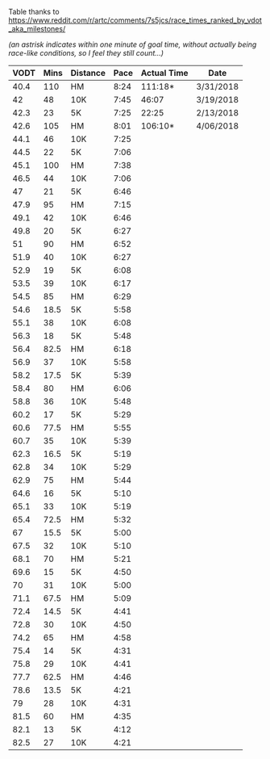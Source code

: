 Table thanks to https://www.reddit.com/r/artc/comments/7s5jcs/race_times_ranked_by_vdot_aka_milestones/

_(an astrisk indicates within one minute of goal time, without actually being race-like conditions, so I feel they still count...)_

| VODT | Mins | Distance | Pace | Actual Time | Date |
|------|------|----------|------|-------------|------|
| 40.4 | 110  | HM  | 8:24 | 111:18* | 3/31/2018 |
| 42   | 48   | 10K | 7:45 | 46:07 | 3/19/2018 |
| 42.3 | 23   | 5K  | 7:25 | 22:25 | 2/13/2018 |
| 42.6 | 105  | HM  | 8:01 | 106:10* | 4/06/2018 |
| 44.1 | 46   | 10K | 7:25 |  | |
| 44.5 | 22   | 5K  | 7:06 |  | |
| 45.1 | 100  | HM  | 7:38 |  | |
| 46.5 | 44   | 10K | 7:06 |  | |
| 47   | 21   | 5K  | 6:46 |  | |
| 47.9 | 95   | HM  | 7:15 |  | |
| 49.1 | 42   | 10K | 6:46 |  | |
| 49.8 | 20   | 5K  | 6:27 |  | |
| 51   | 90   | HM  | 6:52 |  | |
| 51.9 | 40   | 10K | 6:27 |  | |
| 52.9 | 19   | 5K  | 6:08 |  | |
| 53.5 | 39   | 10K | 6:17 |  | |
| 54.5 | 85   | HM  | 6:29 |  | |
| 54.6 | 18.5 | 5K  | 5:58 |  | |
| 55.1 | 38   | 10K | 6:08 |  | |
| 56.3 | 18   | 5K  | 5:48 |  | |
| 56.4 | 82.5 | HM  | 6:18 |  | |
| 56.9 | 37   | 10K | 5:58 |  | |
| 58.2 | 17.5 | 5K  | 5:39 |  | |
| 58.4 | 80   | HM  | 6:06 |  | |
| 58.8 | 36   | 10K | 5:48 |  | |
| 60.2 | 17   | 5K  | 5:29 |  | |
| 60.6 | 77.5 | HM  | 5:55 |  | |
| 60.7 | 35   | 10K | 5:39 |  | |
| 62.3 | 16.5 | 5K  | 5:19 |  | |
| 62.8 | 34   | 10K | 5:29 |  | |
| 62.9 | 75   | HM  | 5:44 |  | |
| 64.6 | 16   | 5K  | 5:10 |  | |
| 65.1 | 33   | 10K | 5:19 |  | |
| 65.4 | 72.5 | HM  | 5:32 |  | |
| 67   | 15.5 | 5K  | 5:00 |  | |
| 67.5 | 32   | 10K | 5:10 |  | |
| 68.1 | 70   | HM  | 5:21 |  | |
| 69.6 | 15   | 5K  | 4:50 |  | |
| 70   | 31   | 10K | 5:00 |  | |
| 71.1 | 67.5 | HM  | 5:09 |  | |
| 72.4 | 14.5 | 5K  | 4:41 |  | |
| 72.8 | 30   | 10K | 4:50 |  | |
| 74.2 | 65   | HM  | 4:58 |  | |
| 75.4 | 14   | 5K  | 4:31 |  | |
| 75.8 | 29   | 10K | 4:41 |  | |
| 77.7 | 62.5 | HM  | 4:46 |  | |
| 78.6 | 13.5 | 5K  | 4:21 |  | |
| 79   | 28   | 10K | 4:31 |  | |
| 81.5 | 60   | HM  | 4:35 |  | |
| 82.1 | 13   | 5K  | 4:12 |  | |
| 82.5 | 27   | 10K | 4:21 |  | |
